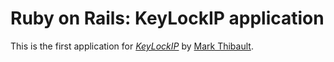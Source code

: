 # Ruby on Rails: KeyLockIP application

This is the first application for [*KeyLockIP*](http://www.keylockip.com/) by [Mark Thibault](http://www.rocx.com).